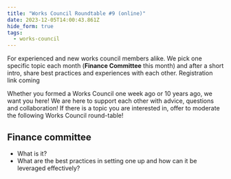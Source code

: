```yaml
---
title: "Works Council Roundtable #9 (online)"
date: 2023-12-05T14:00:43.861Z
hide_form: true
tags:
  - works-council
---
```

For experienced and new works council members alike. We pick one specific topic each month (**Finance Committee** this month) and after a short intro, share best practices and experiences with each other. Registration link coming

Whether you formed a Works Council one week ago or 10 years ago, we want you here! We are here to support each other with advice, questions and collaboration! If there is a topic you are interested in, offer to moderate the following Works Council round-table!

## Finance committee
* What is it?
* What are the best practices in setting one up and how can it be leveraged effectively? 
